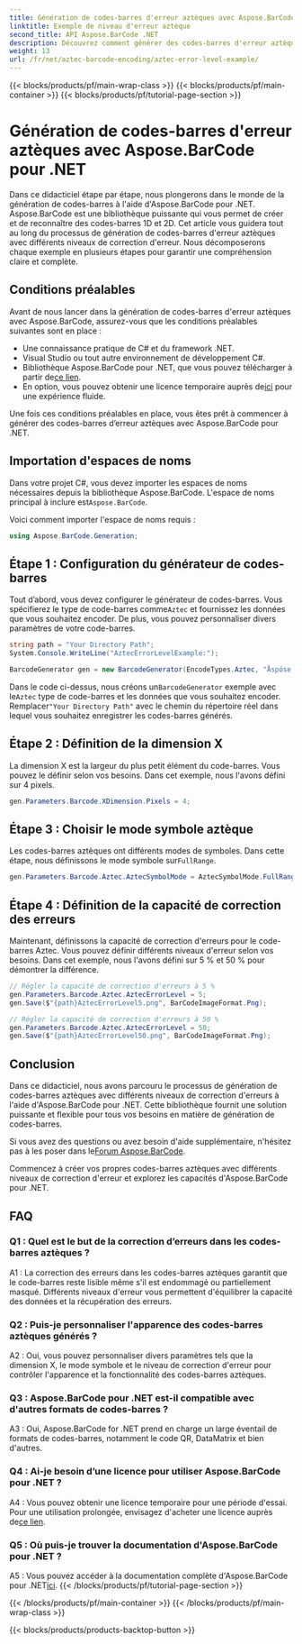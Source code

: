 ```yaml
---
title: Génération de codes-barres d'erreur aztèques avec Aspose.BarCode pour .NET
linktitle: Exemple de niveau d'erreur aztèque
second_title: API Aspose.BarCode .NET
description: Découvrez comment générer des codes-barres d'erreur aztèques avec différents niveaux d'erreur à l'aide d'Aspose.BarCode pour .NET. Guide complet pour la création de codes-barres.
weight: 13
url: /fr/net/aztec-barcode-encoding/aztec-error-level-example/
---
```


{{< blocks/products/pf/main-wrap-class >}}
{{< blocks/products/pf/main-container >}}
{{< blocks/products/pf/tutorial-page-section >}}

# Génération de codes-barres d'erreur aztèques avec Aspose.BarCode pour .NET

Dans ce didacticiel étape par étape, nous plongerons dans le monde de la génération de codes-barres à l'aide d'Aspose.BarCode pour .NET. Aspose.BarCode est une bibliothèque puissante qui vous permet de créer et de reconnaître des codes-barres 1D et 2D. Cet article vous guidera tout au long du processus de génération de codes-barres d'erreur aztèques avec différents niveaux de correction d'erreur. Nous décomposerons chaque exemple en plusieurs étapes pour garantir une compréhension claire et complète.

## Conditions préalables

Avant de nous lancer dans la génération de codes-barres d'erreur aztèques avec Aspose.BarCode, assurez-vous que les conditions préalables suivantes sont en place :

- Une connaissance pratique de C# et du framework .NET.
- Visual Studio ou tout autre environnement de développement C#.
-  Bibliothèque Aspose.BarCode pour .NET, que vous pouvez télécharger à partir de[ce lien](https://releases.aspose.com/barcode/net/).
-  En option, vous pouvez obtenir une licence temporaire auprès de[ici](https://purchase.aspose.com/temporary-license/) pour une expérience fluide.

Une fois ces conditions préalables en place, vous êtes prêt à commencer à générer des codes-barres d’erreur aztèques avec Aspose.BarCode pour .NET.

## Importation d'espaces de noms

Dans votre projet C#, vous devez importer les espaces de noms nécessaires depuis la bibliothèque Aspose.BarCode. L'espace de noms principal à inclure est`Aspose.BarCode`.

Voici comment importer l'espace de noms requis :

```csharp
using Aspose.BarCode.Generation;
```

## Étape 1 : Configuration du générateur de codes-barres

 Tout d’abord, vous devez configurer le générateur de codes-barres. Vous spécifierez le type de code-barres comme`Aztec` et fournissez les données que vous souhaitez encoder. De plus, vous pouvez personnaliser divers paramètres de votre code-barres.

```csharp
string path = "Your Directory Path";
System.Console.WriteLine("AztecErrorLevelExample:");

BarcodeGenerator gen = new BarcodeGenerator(EncodeTypes.Aztec, "Åspóse.Barcóde© is a powerful library to generate & recognize 1D & 2D barcodes");
```

 Dans le code ci-dessus, nous créons un`BarcodeGenerator` exemple avec le`Aztec` type de code-barres et les données que vous souhaitez encoder. Remplacer`"Your Directory Path"` avec le chemin du répertoire réel dans lequel vous souhaitez enregistrer les codes-barres générés.

## Étape 2 : Définition de la dimension X

La dimension X est la largeur du plus petit élément du code-barres. Vous pouvez le définir selon vos besoins. Dans cet exemple, nous l'avons défini sur 4 pixels.

```csharp
gen.Parameters.Barcode.XDimension.Pixels = 4;
```

## Étape 3 : Choisir le mode symbole aztèque

 Les codes-barres aztèques ont différents modes de symboles. Dans cette étape, nous définissons le mode symbole sur`FullRange`.

```csharp
gen.Parameters.Barcode.Aztec.AztecSymbolMode = AztecSymbolMode.FullRange;
```

## Étape 4 : Définition de la capacité de correction des erreurs

Maintenant, définissons la capacité de correction d'erreurs pour le code-barres Aztec. Vous pouvez définir différents niveaux d'erreur selon vos besoins. Dans cet exemple, nous l'avons défini sur 5 % et 50 % pour démontrer la différence.

```csharp
// Régler la capacité de correction d'erreurs à 5 %
gen.Parameters.Barcode.Aztec.AztecErrorLevel = 5;
gen.Save($"{path}AztecErrorLevel5.png", BarCodeImageFormat.Png);

// Régler la capacité de correction d'erreurs à 50 %
gen.Parameters.Barcode.Aztec.AztecErrorLevel = 50;
gen.Save($"{path}AztecErrorLevel50.png", BarCodeImageFormat.Png);
```

## Conclusion

Dans ce didacticiel, nous avons parcouru le processus de génération de codes-barres aztèques avec différents niveaux de correction d'erreurs à l'aide d'Aspose.BarCode pour .NET. Cette bibliothèque fournit une solution puissante et flexible pour tous vos besoins en matière de génération de codes-barres.

 Si vous avez des questions ou avez besoin d'aide supplémentaire, n'hésitez pas à les poser dans le[Forum Aspose.BarCode](https://forum.aspose.com/c/barcode/13).

Commencez à créer vos propres codes-barres aztèques avec différents niveaux de correction d'erreur et explorez les capacités d'Aspose.BarCode pour .NET.

## FAQ

### Q1 : Quel est le but de la correction d’erreurs dans les codes-barres aztèques ?

A1 : La correction des erreurs dans les codes-barres aztèques garantit que le code-barres reste lisible même s'il est endommagé ou partiellement masqué. Différents niveaux d'erreur vous permettent d'équilibrer la capacité des données et la récupération des erreurs.

### Q2 : Puis-je personnaliser l'apparence des codes-barres aztèques générés ?

A2 : Oui, vous pouvez personnaliser divers paramètres tels que la dimension X, le mode symbole et le niveau de correction d'erreur pour contrôler l'apparence et la fonctionnalité des codes-barres aztèques.

### Q3 : Aspose.BarCode pour .NET est-il compatible avec d'autres formats de codes-barres ?

A3 : Oui, Aspose.BarCode for .NET prend en charge un large éventail de formats de codes-barres, notamment le code QR, DataMatrix et bien d'autres.

### Q4 : Ai-je besoin d’une licence pour utiliser Aspose.BarCode pour .NET ?

 A4 : Vous pouvez obtenir une licence temporaire pour une période d'essai. Pour une utilisation prolongée, envisagez d'acheter une licence auprès de[ce lien](https://purchase.aspose.com/buy).

### Q5 : Où puis-je trouver la documentation d'Aspose.BarCode pour .NET ?

 A5 : Vous pouvez accéder à la documentation complète d'Aspose.BarCode pour .NET[ici](https://reference.aspose.com/barcode/net/).
{{< /blocks/products/pf/tutorial-page-section >}}

{{< /blocks/products/pf/main-container >}}
{{< /blocks/products/pf/main-wrap-class >}}

{{< blocks/products/products-backtop-button >}}

